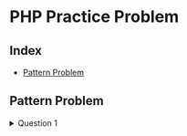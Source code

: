 # PHP Practice Problem

## Index
- [Pattern Problem](#pattern-problem)

## Pattern Problem

<details>
<summary>Question 1</summary>
WAP to print following pattern. User will enter number of rows. If user enter row = 7 then <code>output</code> is given. <a href = "https://github.com/komalpatel300902/PHP-Practice-Problems/blob/master/src/HalfTrianglePatternProblem.php">[Solution]</a>
<pre>
1
22
333
4444
55555
666666
7777777
</pre>

</details>